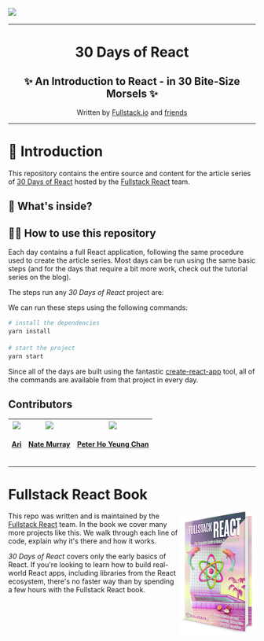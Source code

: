 
![](https://www.fullstackreact.com/assets/images/30days/30-days-of-react-header.jpg)

<hr />
<h1 align="center">
  30 Days of React
</h1>
<h2 align="center">
  ✨ An Introduction to React - <b>in 30 Bite-Size Morsels</b> ✨
</h2>
<p align="center">
Written by <a href="https://fullstack.io">Fullstack.io</a> and <a href="#contributors">friends</a>
</p>
<hr />

# 🚀 Introduction

This repository contains the entire source and content for the article series of [30 Days of React](https://www.fullstackreact.com/30-days-of-react) hosted by the [Fullstack React](https://www.fullstackreact.com/) team.

## 👀 What's inside?

## 👩‍🏫 How to use this repository

Each day contains a full React application, following the same procedure used to create the article series. Most days can be run using the same basic steps (and for the days that require a bit more work, check out the tutorial series on the blog).

The steps run any _30 Days of React_ project are:

We can run these steps using the following commands:

```bash
# install the dependencies
yarn install

# start the project
yarn start
```

Since all of the days are built using the fantastic [create-react-app](https://github.com/facebookincubator/create-react-app) tool, all of the commands are available from that project in every day.

## Contributors

<!-- ALL-CONTRIBUTORS-LIST:START - Do not remove or modify this section -->
<!-- prettier-ignore -->
| <a href='http://willcodeforfoo.com'><img src='https://avatars1.githubusercontent.com/u/529?v=4' width='140px;'/><h4 align='center'><a href='http://willcodeforfoo.com'>Ari</a></h4> | <a href='https://newline.co'><img src='https://avatars2.githubusercontent.com/u/4318?v=4' width='140px;'/><h4 align='center'><a href='https://newline.co'>Nate Murray</a></h4> | <a href='https://codepen.io/PeterHYChan/'><img src='https://avatars3.githubusercontent.com/u/32804449?v=4' width='140px;'/><h4 align='center'><a href='https://codepen.io/PeterHYChan/'>Peter Ho Yeung Chan</a></h4> |
| :---: | :---: | :---: |
<!-- ALL-CONTRIBUTORS-LIST:END -->

___

# Fullstack React Book

<a href="https://fullstackreact.com">
<img align="right" src="images/readme/fullstack-react-hero-book.png" alt="Fullstack React Book" width="155" height="250" />
</a>

This repo was written and is maintained by the [Fullstack React](https://fullstackreact.com) team. In the book we cover many more projects like this. We walk through each line of code, explain why it's there and how it works.

_30 Days of React_ covers only the early basics of React. If you're looking to learn how to build real-world React apps, including libraries from the React ecosystem, there's no faster way than by spending a few hours with the Fullstack React book.

<div style="clear:both"></div>
